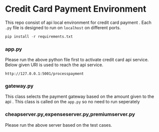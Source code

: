# Credit Card Payment Environment
This repo consist of api local environment for credit card payment . Each `.py` file is designed to run on ``localhost`` on different ports.



```python
pip install -r requirements.txt
```

### app.py

Please run the above python file first to activate credit card api service. Below given URI is used to reach the api service.

```url
http://127.0.0.1:5001/processpayment 
```

### gateway.py

This class selects the payment gateway based on the amount given to the api . This class is called on the ``app.py`` so no need to run seperately


### cheapserver.py,expenseserver.py,premiumserver.py

Please run the above server based on the test cases.

